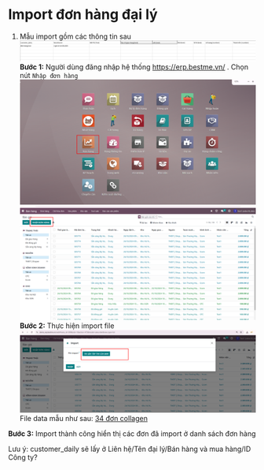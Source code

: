 # Import đơn hàng đại lý
1. Mẫu import gồm các thông tin sau
![alt text](./banhang/importdl.png)
**Bước 1:** Người dùng đăng nhập hệ thống https://erp.bestme.vn/ . Chọn nút ```Nhập đơn hàng```
![alt text](./banhang/importdl-2.png)
![alt text](./banhang/importdl-3.png)
**Bước 2:** Thực hiện import file
![alt text](./banhang/importdl-4.png)
File data mẫu như sau:
<a href="https://docs.google.com/spreadsheets/d/1KbLz2lfgrFpJ-oClp1BeTjY4LrR7ntgw/edit?usp=sharing&ouid=108648371589983090109&rtpof=true&sd=true">34 đơn collagen</a>

**Bước 3:** Import thành công hiển thị các đơn đã import ở danh sách đơn hàng

Lưu ý: customer_daily sẽ lấy ở Liên hệ/Tên đại lý/Bán hàng và mua hàng/ID Công ty?